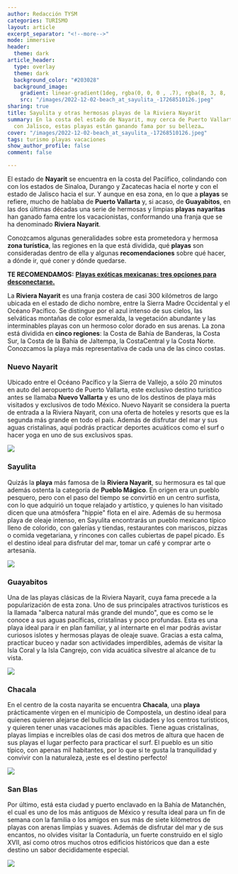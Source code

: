 ```yaml
---
author: Redacción TYSM
categories: TURISMO
layout: article
excerpt_separator: "<!--more-->"
mode: immersive
header:
  theme: dark
article_header:
  type: overlay
  theme: dark
  background_color: "#203028"
  background_image:
    gradient: linear-gradient(1deg, rgba(0, 0, 0 , .7), rgba(8, 3, 8, .9))
    src: "/images/2022-12-02-beach_at_sayulita_-17268510126.jpeg"
sharing: true
title: Sayulita y otras hermosas playas de la Riviera Nayarit
summary: En la costa del estado de Nayarit, muy cerca de Puerto Vallarta y de la frontera
  con Jalisco, estas playas están ganando fama por su belleza…
cover: "/images/2022-12-02-beach_at_sayulita_-17268510126.jpeg"
tags: turismo playas vacaciones
show_author_profile: false
comment: false

---
```

El estado de **Nayarit** se encuentra en la costa del Pacíifico, colindando con con los estados de Sinaloa, Durango y Zacatecas hacia el norte y con el estado de Jalisco hacia el sur. Y aunque en esa zona, en lo que a **playas** se refiere, mucho de hablaba de **Puerto Vallarta** y, si acaso, de **Guayabitos**, en las dos últimas décadas una serie de hermosas y limpias **playas** **nayaritas** han ganado fama entre los vacacionistas, conformando una franja que se ha denominado **Riviera Nayarit**.

Conozcamos algunas generalidades sobre esta prometedora y hermosa **zona turística**, las regiones en la que está dividida, qué **playas** son consideradas dentro de ella y algunas **recomendaciones** sobre qué hacer, a dónde ir, qué coner y dónde quedarse.

**TE RECOMENDAMOS:** [**Playas exóticas mexicanas: tres opciones para desconectarse.**](https://blog.tonoysumariachi.com/turismo/2022/04/26/playas-exoticas-mexicanas-tres-opciones-para-desconectarse.html)

La **Riviera Nayarit** es una franja costera de casi 300 kilómetros de largo ubicada en el estado de dicho nombre, entre la Sierra Madre Occidental y el Océano Pacífico. Se distingue por el azul intenso de sus cielos, las selváticas montañas de color esmeralda, la vegetación abundante y las interminables playas con un hermoso color dorado en sus arenas. La zona está dividida en **cinco regiones**: la Costa de Bahía de Banderas, la Costa Sur, la Costa de la Bahía de Jaltempa, la CostaCentral y la Costa Norte. Conozcamos la playa más representativa de cada una de las cinco costas.

### Nuevo Nayarit

Ubicado entre el Océano Pacífico y la Sierra de Vallejo, a sólo 20 minutos en auto del aeropuerto de Puerto Vallarta, este exclusivo destino turístico antes se llamaba **Nuevo Vallarta** y es uno de los destinos de playa más visitados y exclusivos de todo México. Nuevo Nayarit se considera la puerta de entrada a la Riviera Nayarit, con una oferta  de hoteles y resorts que es la segunda más grande en todo el país. Además de disfrutar del mar y sus aguas cristalinas, aquí podrás practicar deportes acuáticos como el surf o hacer yoga en uno de sus exclusivos spas.

![](https://upload.wikimedia.org/wikipedia/commons/thumb/0/0a/Villa_Del_Palmar_Flamingos_Nuevo_Vallarta%2C_Mexico_-_panoramio_%2816%29.jpg/1024px-Villa_Del_Palmar_Flamingos_Nuevo_Vallarta%2C_Mexico_-_panoramio_%2816%29.jpg)

### Sayulita

Quizás la **playa** más famosa de la **Riviera Nayarit**, su hermosura es tal que además ostenta la categoría de **Pueblo Mágico**. En origen era un pueblo pesquero, pero con el paso del tiempo se convirtió en un centro surfista, con lo que adquirió un toque relajado y artístico, y quienes lo han visitado dicen que una atmósfera "hippie" flota en el aire. Además de su hermosa playa de oleaje intenso, en Sayulita encontrarás un pueblo mexicano típico lleno de colorido, con galerías y tiendas, restaurantes con mariscos, pizzas o comida vegetariana, y rincones con calles cubiertas de papel picado. Es el destino ideal para disfrutar del mar, tomar un café y comprar arte o artesanía.

![](https://upload.wikimedia.org/wikipedia/commons/f/f4/Beach_Life_and_Cafe_Culture_%2817287660212%29.jpg)

### Guayabitos

Una de las playas clásicas de la Riviera Nayarit, cuya fama precede a la popularización de esta zona. Uno de sus principales atractivos turísticos es la llamada "alberca natural más grande del mundo", que es como se le conoce a sus aguas pacíficas, cristalinas y poco profundas. Esta es una playa ideal para ir en plan familiar, y al internarte en el mar podrás avistar curiosos islotes y hermosas playas de oleaje suave. Gracias a esta calma, practicar buceo y nadar son actividades imperdibles, además de visitar la Isla Coral y la Isla Cangrejo, con vida acuática silvestre al alcance de tu vista.

![](https://upload.wikimedia.org/wikipedia/commons/thumb/6/65/Rincon_de_Guayabitos_-_panoramio_%2811%29.jpg/1024px-Rincon_de_Guayabitos_-_panoramio_%2811%29.jpg)

### Chacala

En el centro de la costa nayarita se encuentra **Chacala**, una **playa** prácticamente virgen en el municipio de Compostela, un destino ideal para quienes quieren alejarse del bullicio de las ciudades y los centros turísticos, y quieren tener unas vacaciones más apacibles. Tiene aguas cristalinas, playas limpias e increíbles olas de casi dos metros de altura que hacen de sus playas el lugar perfecto para practicar el surf. El pueblo es un sitio típico, con apenas mil habitantes, por lo que si te gusta la tranquilidad y convivir con la naturaleza, ¡este es el destino perfecto!

![](https://upload.wikimedia.org/wikipedia/commons/8/8e/Vista_aerea_de_Chacala._-_panoramio.jpg)

### San Blas

Por último, está esta ciudad y puerto enclavado en la Bahía de Matanchén, el cual es uno de los más antiguos de México y resulta ideal para un fin de semana con la familia o los amigos en sus más de siete kilómetros de playas con arenas limpias y suaves. Además de disfrutar del mar y de sus encantos, no olvides visitar la Contaduría, un fuerte construido en el siglo XVII, así como otros muchos otros edificios históricos que dan a este destino un sabor decididamente especial.

![](https://upload.wikimedia.org/wikipedia/commons/thumb/4/42/ATARDECER_EN_SAN_BLAS.JPG/1024px-ATARDECER_EN_SAN_BLAS.JPG)